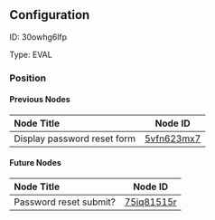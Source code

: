 # <nil>
## Configuration
ID:  30owhg6lfp

Type: EVAL 








### Position

#### Previous Nodes
| Node Title | Node ID |
| :------------- | ------------ |
| Display password reset form | [5vfn623mx7](./5vfn623mx7.md) | 
 
 #### Future Nodes
| Node Title | Node ID |
| :------------- | ------------ |
| Password reset submit? |[75iq81515r](./75iq81515r.md) | 